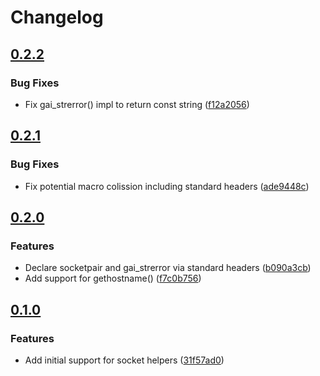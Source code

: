 # Changelog

## [0.2.2](https://github.com/espressif/esp-protocols/commits/sock_utils-v0.2.2)

### Bug Fixes

- Fix gai_strerror() impl to return const string ([f12a2056](https://github.com/espressif/esp-protocols/commit/f12a2056))

## [0.2.1](https://github.com/espressif/esp-protocols/commits/sock_utils-v0.2.1)

### Bug Fixes

- Fix potential macro colission including standard headers ([ade9448c](https://github.com/espressif/esp-protocols/commit/ade9448c))

## [0.2.0](https://github.com/espressif/esp-protocols/commits/sock_utils-v0.2.0)

### Features

- Declare socketpair and gai_strerror via standard headers ([b090a3cb](https://github.com/espressif/esp-protocols/commit/b090a3cb))
- Add support for gethostname() ([f7c0b756](https://github.com/espressif/esp-protocols/commit/f7c0b756))

## [0.1.0](https://github.com/espressif/esp-protocols/commits/sock_utils-v0.1.0)

### Features

- Add initial support for socket helpers ([31f57ad0](https://github.com/espressif/esp-protocols/commit/31f57ad0))
